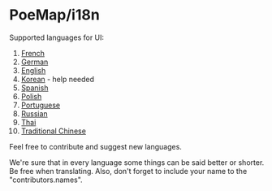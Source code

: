 # PoeMap/i18n

Supported languages for UI:
1. [French](fr.json)
2. [German](de.json)
3. [English](en.json)
4. [Korean](ko.json) - help needed
5. [Spanish](es.json)
6. [Polish](pl.json)
7. [Portuguese](pt.json)
8. [Russian](ru.json)
9. [Thai](th.json)
10. [Traditional Chinese](zh.json)

Feel free to contribute and suggest new languages.

We're sure that in every language some things can be said better or shorter. Be free when translating.
Also, don't forget to include your name to the "contributors.names".

